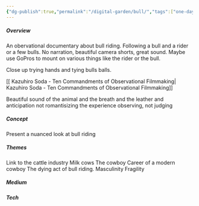 ```yaml
---
{"dg-publish":true,"permalink":"/digital-garden/bull/","tags":["one-day-projects","short-film","feature-film","documentary","observational-documentary"],"updated":"2023-12-06T15:01:11.487-07:00"}
---
```


##### **Overview**
An obervational documentary about bull riding. Following a bull and a rider or a few bulls. 
No narration, beautiful camera shorts, great sound. 
Maybe use GoPros to mount on various things like the rider or the bull. 

Close up trying hands and tying bulls balls. 

[[ Kazuhiro Soda - Ten Commandments of Observational Filmmaking\| Kazuhiro Soda - Ten Commandments of Observational Filmmaking]]


Beautiful sound of the animal and the breath and the leather and anticipation 
not romantisizing the experience
observing, not judging

##### **Concept**
Present a nuanced look at bull riding 

##### **Themes**
Link to the cattle industry 
Milk cows 
The cowboy 
Career of a modern cowboy 
The dying act of bull riding. 
Masculinity 
Fragility


##### **Medium**


##### **Tech**
